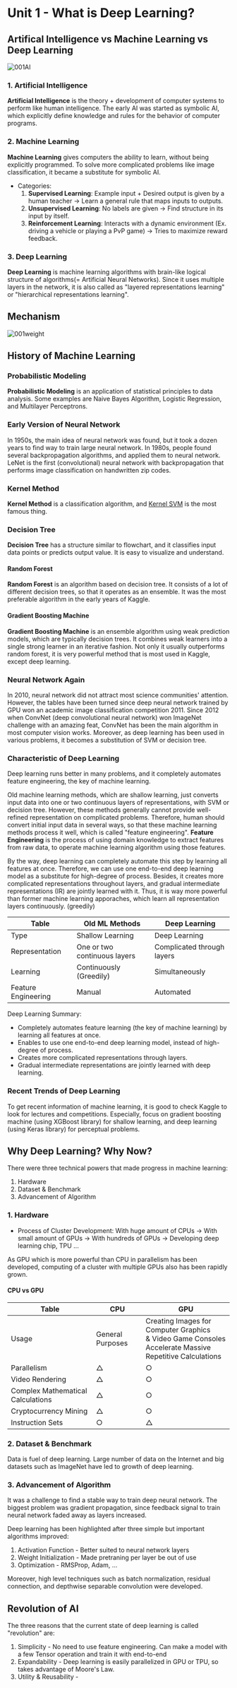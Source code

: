 # Unit 1 - What is Deep Learning?
## Artifical Intelligence vs Machine Learning vs Deep Learning
![001AI](https://user-images.githubusercontent.com/48712088/204151390-2e189e8b-1dd3-405f-b2fd-cec9d6b6f1f0.png)

### 1. Artificial Intelligence
**Artificial Intelligence** is the theory + development of computer systems to perform like human intelligence. The early AI was started as symbolic AI, which explicitly define knowledge and rules for the behavior of computer programs.

### 2. Machine Learning
**Machine Learning** gives computers the ability to learn, without being explicitly programmed. To solve more complicated problems like image classification, it became a substitute for symbolic AI.

* Categories:
  1. **Supervised Learning**: Example input + Desired output is given by a human teacher → Learn a general rule that maps inputs to outputs.
  2. **Unsupervised Learning**: No labels are given → Find structure in its input by itself.
  3. **Reinforcement Learning**: Interacts with a dynamic environment (Ex. driving a vehicle or playing a PvP game) → Tries to maximize reward feedback.

### 3. Deep Learning
**Deep Learning** is machine learning algorithms with brain-like logical structure of algorithms(= Artificial Neural Networks).
Since it uses multiple layers in the network, it is also called as "layered representations learning" or "hierarchical representations learning".

## Mechanism
![001weight](https://user-images.githubusercontent.com/48712088/202853688-a912b524-b96a-4b06-b53f-af35fcdcc51c.jpg)

## History of Machine Learning
### Probabilistic Modeling
**Probabilistic Modeling** is an application of statistical principles to data analysis. Some examples are Naive Bayes Algorithm, Logistic Regression, and Multilayer Perceptrons.

### Early Version of Neural Network
In 1950s, the main idea of neural network was found, but it took a dozen years to find way to train large neural network.
In 1980s, people found several backpropagation algorithms, and applied them to neural network.
LeNet is the first (convolutional) neural network with backpropagation that performs image classification on handwritten zip codes.

### Kernel Method
**Kernel Method** is a classification algorithm, and [Kernel SVM](https://github.com/reruo321/Deep-Learning-Practice/blob/main/000-Appendix/README.md#svm) is the most famous thing.

### Decision Tree
**Decision Tree** has a structure similar to flowchart, and it classifies input data points or predicts output value.
It is easy to visualize and understand.

#### Random Forest
**Random Forest** is an algorithm based on decision tree. It consists of a lot of different decision trees, so that it operates as an ensemble. It was the most preferable algorithm in the early years of Kaggle.

#### Gradient Boosting Machine
**Gradient Boosting Machine** is an ensemble algorithm using weak prediction models, which are typically decision trees. It combines weak learners into a single strong learner in an iterative fashion. Not only it usually outperforms random forest, it is very powerful method that is most used in Kaggle, except deep learning.

### Neural Network Again
In 2010, neural network did not attract most science communities' attention. However, the tables have been turned since deep neural network trained by GPU won an academic image classification competition 2011. Since 2012 when ConvNet (deep convolutional neural network) won ImageNet challenge with an amazing feat, ConvNet has been the main algorithm in most computer vision works.
Moreover, as deep learning has been used in various problems, it becomes a substitution of SVM or decision tree.

### Characteristic of Deep Learning
Deep learning runs better in many problems, and it completely automates feature engineering, the key of machine learning.

Old machine learning methods, which are shallow learning, just converts input data into one or two continuous layers of representations, with SVM or decision tree. However, these methods generally cannot provide well-refined representation on complicated problems. Therefore, human should convert initial input data in several ways, so that these machine learning methods process it well, which is called "feature engineering". **Feature Engineering** is the process of using domain knowledge to extract features from raw data, to operate machine learning algorithm using those features.

By the way, deep learning can completely automate this step by learning all features at once. Therefore, we can use one end-to-end deep learning model as a substitute for high-degree of process. Besides, it creates more complicated representations throughout layers, and gradual intermediate representations (IR) are jointly learned with it. Thus, it is way more powerful than former machine learning apporaches, which learn all representation layers continuously. (greedily)

| Table | Old ML Methods | Deep Learning |
| ----- | ------- | ------- |
| Type | Shallow Learning | Deep Learning |
| Representation | One or two continuous layers | Complicated through layers |
| Learning | Continuously (Greedily) | Simultaneously |
| Feature Engineering | Manual | Automated |

Deep Learning Summary:

* Completely automates feature learning (the key of machine learning) by learning all features at once.
* Enables to use one end-to-end deep learning model, instead of high-degree of process.
* Creates more complicated representations through layers.
* Gradual intermediate representations are jointly learned with deep learning.

### Recent Trends of Deep Learning
To get recent information of machine learning, it is good to check Kaggle to look for lectures and competitions. Especially, focus on gradient boosting machine (using XGBoost library) for shallow learning, and deep learning (using Keras library) for perceptual problems.

## Why Deep Learning? Why Now?
There were three technical powers that made progress in machine learning:

1. Hardware
2. Dataset & Benchmark
3. Advancement of Algorithm

### 1. Hardware
* Process of Cluster Development: With huge amount of CPUs → With small amount of GPUs → With hundreds of GPUs → Developing deep learning chip, TPU ...

As GPU which is more powerful than CPU in parallelism has been developed, computing of a cluster with multiple GPUs also has been rapidly grown.

#### CPU vs GPU

| Table | CPU | GPU |
| ----- | --- | --- |
| Usage | General Purposes | Creating Images for Computer Graphics </br> & Video Game Consoles </br> Accelerate Massive Repetitive Calculations |
| Parallelism | △ | ○ |
| Video Rendering | △ | ○ |
| Complex Mathematical Calculations | △ | ○ |
| Cryptocurrency Mining | △ | ○ |
| Instruction Sets | ○ | △ |

### 2. Dataset & Benchmark
Data is fuel of deep learning. Large number of data on the Internet and big datasets such as ImageNet have led to growth of deep learning.

### 3. Advancement of Algorithm
It was a challenge to find a stable way to train deep neural network. The biggest problem was gradient propagation, since feedback signal to train neural network faded away as layers increased.

Deep learning has been highlighted after three simple but important algorithms improved:

1. Activation Function - Better suited to neural network layers
2. Weight Initialization - Made pretraning per layer be out of use
3. Optimization - RMSProp, Adam, ...

Moreover, high level techniques such as batch normalization, residual connection, and depthwise separable convolution were developed.

## Revolution of AI
The three reasons that the current state of deep learning is called "revolution" are:

1. Simplicity - No need to use feature engineering. Can make a model with a few Tensor operation and train it with end-to-end
2. Expandability - Deep learning is easily parallelized in GPU or TPU, so takes advantage of Moore's Law.
3. Utility & Reusability - 

